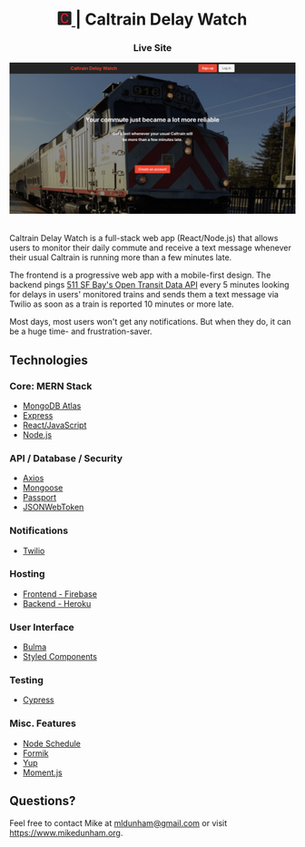 <h1 align="center">
  <a href="https://caltrain-delay-watch.web.app/">
    <img alt="Caltrain Delay Watch" src="public/android-chrome-192x192.png" width="24" />
  </a> | Caltrain Delay Watch
</h1>

<h3 align="center" style="font-weight: bold">
  <a href="https://caltrain-delay-watch.web.app/" style="text-decoration: none">Live Site</a>
</h3>
<div align="center">
  <a href="https://caltrain-delay-watch.web.app/">
    <img alt="Caltrain Delay Watch Screenshot" src="public/caltrain-delay-watch.png" style="max-height: 300px" />
  </a>
</div>

\
Caltrain Delay Watch is a full-stack web app (React/Node.js) that allows users to monitor their daily commute and receive a text message whenever their usual Caltrain is running more than a few minutes late.

The frontend is a progressive web app with a mobile-first design. The backend pings [511 SF Bay's Open Transit Data API](https://511.org/open-data/transit) every 5 minutes looking for delays in users' monitored trains and sends them a text message via Twilio as soon as a train is reported 10 minutes or more late.

Most days, most users won't get any notifications. But when they do, it can be a huge time- and frustration-saver.

## Technologies

### Core: MERN Stack

  * [MongoDB Atlas](https://www.mongodb.com/cloud/atlas)
  * [Express](https://expressjs.com/)
  * [React/JavaScript](https://reactjs.org/)
  * [Node.js](https://nodejs.org/)

### API / Database / Security

  * [Axios](https://github.com/axios/axios)
  * [Mongoose](https://mongoosejs.com/)
  * [Passport](http://www.passportjs.org/)
  * [JSONWebToken](https://www.npmjs.com/package/jsonwebtoken)

### Notifications

  * [Twilio](https://www.twilio.com/)

### Hosting

  * [Frontend - Firebase](https://firebase.google.com/)
  * [Backend - Heroku](https://heroku.com/)

### User Interface

  * [Bulma](https://bulma.io/)
  * [Styled Components](https://styled-components.com/)

### Testing

  * [Cypress](https://www.cypress.io/)

### Misc. Features

  * [Node Schedule](https://www.npmjs.com/package/node-schedule)
  * [Formik](https://jaredpalmer.com/formik/)
  * [Yup](https://github.com/jquense/yup)
  * [Moment.js](https://momentjs.com/)


## Questions?

Feel free to contact Mike at mldunham@gmail.com or visit https://www.mikedunham.org.